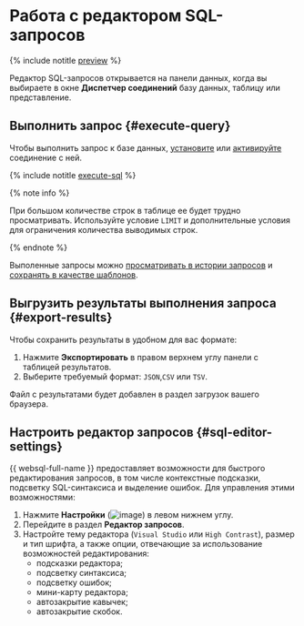# Работа с редактором SQL-запросов

{% include notitle [preview](../../_includes/note-preview.md) %}

Редактор SQL-запросов открывается на панели данных, когда вы выбираете в окне **Диспетчер соединений** базу данных, таблицу или представление. 

## Выполнить запрос {#execute-query}

Чтобы выполнить запрос к базе данных, [установите](connect.md##connect-db) или [активируйте](connect.md#update-connection) соединение с ней.

{% include notitle [execute-sql](../../_includes/websql/execute-sql.md) %}

  {% note info %}

  При большом количестве строк в таблице ее будет трудно просматривать. Используйте условие `LIMIT` и дополнительные условия для ограничения количества выводимых строк. 

  {% endnote %}
  
Выполенные запросы можно [просматривать в истории запросов](history.md) и [сохранять в качестве шаблонов](templates.md).

## Выгрузить результаты выполнения запроса {#export-results}

Чтобы сохранить результаты в удобном для вас формате:

1. Нажмите **Экспортировать** в правом верхнем углу панели с таблицей результатов.
1. Выберите требуемый формат: `JSON`,`CSV` или `TSV`.

Файл с результатами будет добавлен в раздел загрузок вашего браузера.

## Настроить редактор запросов {#sql-editor-settings}

{{ websql-full-name }} предоставляет возможности для быстрого редактирования запросов, в том числе контекстные подсказки, подсветку SQL-синтаксиса и выделение ошибок. Для управления этими возможностями: 

1. Нажмите **Настройки** (![image](../../_assets/console-icons/gear.svg)) в левом нижнем углу.
1. Перейдите в раздел **Редактор запросов**. 
1. Настройте тему редактора (`Visual Studio` или `High Contrast`), размер и тип шрифта, а также опции, отвечающие за использование возможностей редактирования:
   * подсказки редактора;
   * подсветку синтаксиса;
   * подсветку ошибок;
   * мини-карту редактора;
   * автозакрытие кавычек;
   * автозакрытие скобок.